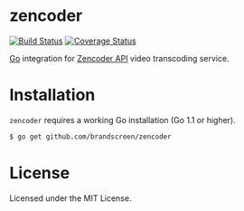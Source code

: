 zencoder
========

[![Build Status](https://travis-ci.org/brandscreen/zencoder.png)](https://travis-ci.org/brandscreen/zencoder) [![Coverage Status](https://coveralls.io/repos/brandscreen/zencoder/badge.png)](https://coveralls.io/r/brandscreen/zencoder)

[Go](http://golang.org) integration for [Zencoder API](http://www.zencoder.com/) video transcoding service.

# Installation

`zencoder` requires a working Go installation (Go 1.1 or higher).

```bash
$ go get github.com/brandscreen/zencoder
```


# License

Licensed under the MIT License.
